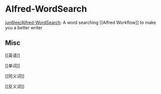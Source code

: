 # Alfred-WordSearch



[jun6lee/Alfred-WordSearch](https://github.com/jun6lee/Alfred-WordSearch): A word searching [[Alfred Workflow]] to make you a better writer



## Misc

[[英语]]

[[单词]]

[[同义词]]

[[反义词]]


